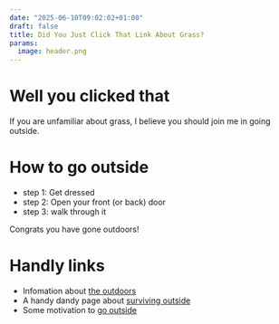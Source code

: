 ```yaml
---
date: "2025-06-10T09:02:02+01:00"
draft: false
title: Did You Just Click That Link About Grass?
params:
  image: header.png
---
```

# Well you clicked that
If you are unfamiliar about grass, I believe you should join me in going outside.

# How to go outside

- step 1: Get dressed
- step 2: Open your front (or back) door
- step 3: walk through it

Congrats you have gone outdoors!

# Handly links

- Infomation about [the outdoors](https://en.wikipedia.org/wiki/Wilderness)
- A handy dandy page about [surviving outside](https://www.twineagles.org/wilderness-survival-guide.html)
- Some motivation to [go outside](https://www.edutopia.org/article/7-simple-ways-get-outside-more-often/)

